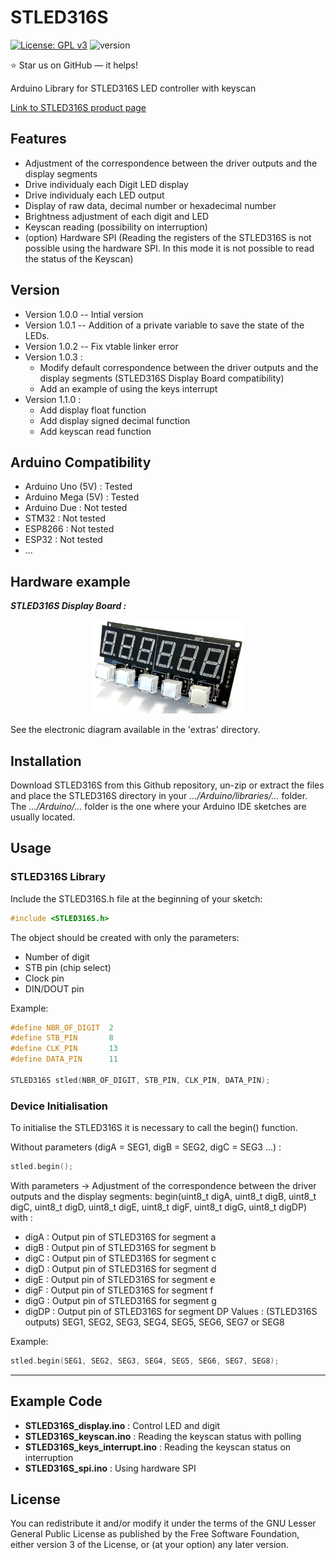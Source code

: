 # STLED316S

[![License: GPL v3](https://img.shields.io/badge/License-GPLv3-blue.svg)](https://www.gnu.org/licenses/gpl-3.0)
![version](https://img.shields.io/badge/version-1.1.0-blue)

:star: Star us on GitHub — it helps!

Arduino Library for STLED316S LED controller with keyscan


[Link to STLED316S product page](https://www.st.com/en/power-management/stled316s.html)

## Features

- Adjustment of the correspondence between the driver outputs and the display segments
- Drive individualy each Digit LED display
- Drive individualy each LED output
- Display of raw data, decimal number or hexadecimal number
- Brightness adjustment of each digit and LED
- Keyscan reading (possibility on interruption)
- (option) Hardware SPI (Reading the registers of the STLED316S is not possible using the hardware SPI. In this mode it is not possible to read the status of the Keyscan)

## Version

- Version 1.0.0 -- Intial version
- Version 1.0.1 -- Addition of a private variable to save the state of the LEDs.
- Version 1.0.2 -- Fix vtable linker error 
- Version 1.0.3 :
  - Modify default correspondence between the driver outputs and the display segments (STLED316S Display Board compatibility)
  - Add an example of using the keys interrupt
- Version 1.1.0 :
  - Add display float function
  - Add display signed decimal function
  - Add keyscan read function

## Arduino Compatibility

- Arduino Uno (5V) : Tested
- Arduino Mega (5V) : Tested
- Arduino Due : Not tested
- STM32 : Not tested
- ESP8266 : Not tested
- ESP32 : Not tested
- ...

## Hardware example

***STLED316S Display Board :***
<p align="center">
<a><img src="extras/STLED316S_Display_Board_001.jpg" alt="STLED316S Display Board" title="STLED316S Display Board" height="150" /></a></p>
See the electronic diagram available in the 'extras' directory.

## Installation

Download STLED316S from this Github repository, un-zip or extract the files and place the STLED316S directory in your _.../Arduino/libraries/..._ folder. 
The _.../Arduino/..._ folder is the one where your Arduino IDE sketches are usually located.

## Usage

### STLED316S Library

Include the STLED316S.h file at the beginning of your sketch:

```Cpp
#include <STLED316S.h>
```

The object should be created with only the parameters:
- Number of digit
- STB pin (chip select)
- Clock pin 
- DIN/DOUT pin

Example:
```Cpp
#define NBR_OF_DIGIT  2
#define STB_PIN       8
#define CLK_PIN       13
#define DATA_PIN      11

STLED316S stled(NBR_OF_DIGIT, STB_PIN, CLK_PIN, DATA_PIN);
```

### Device Initialisation

To initialise the STLED316S it is necessary to call the begin() function.

Without parameters (digA = SEG1, digB = SEG2, digC = SEG3 ...) :
```Cpp
stled.begin();
```

With parameters -> Adjustment of the correspondence between the driver outputs and the display segments:
begin(uint8_t digA, uint8_t digB, uint8_t digC, uint8_t digD, uint8_t digE, uint8_t digF, uint8_t digG, uint8_t digDP)
with :
- digA : Output pin of STLED316S for segment a
- digB : Output pin of STLED316S for segment b
- digC : Output pin of STLED316S for segment c
- digD : Output pin of STLED316S for segment d
- digE : Output pin of STLED316S for segment e
- digF : Output pin of STLED316S for segment f
- digG : Output pin of STLED316S for segment g
- digDP : Output pin of STLED316S for segment DP
Values : (STLED316S outputs) SEG1, SEG2, SEG3, SEG4, SEG5, SEG6, SEG7 or SEG8

Example:
```Cpp
stled.begin(SEG1, SEG2, SEG3, SEG4, SEG5, SEG6, SEG7, SEG8);
```

---
## __Example Code__
- __STLED316S_display.ino__ : Control LED and digit
- __STLED316S_keyscan.ino__ : Reading the keyscan status with polling
- __STLED316S_keys_interrupt.ino__ : Reading the keyscan status on interruption
- __STLED316S_spi.ino__ : Using hardware SPI 

## License

You can redistribute it and/or  modify it under the terms of the GNU Lesser General Public License as published by the Free Software Foundation, either version 3 of the License, or (at your option) any later version.


